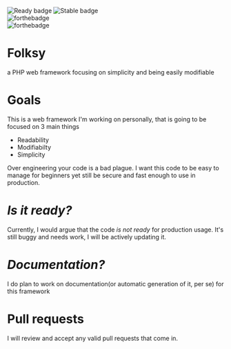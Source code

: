 ![Ready badge](https://img.shields.io/badge/Ready-no-<COLOR>.svg) ![Stable badge](https://img.shields.io/badge/Stable-no-<COLOR>.svg)
<br>
![forthebadge](https://forthebadge.com/images/badges/60-percent-of-the-time-works-every-time.svg)<br>
![forthebadge](https://forthebadge.com/images/badges/built-with-love.svg)
# Folksy
a PHP web framework focusing on simplicity and being easily modifiable
<h1>Goals</h1>
This is a web framework I'm working on personally, that is going to be focused on 3 main things<br>
<ul>
  <li>Readability</li>
  <li>Modifiabilty</li>
  <li>Simplicity</li>
</ul>  
Over engineering your code is a bad plague. I want this code to be easy to manage for beginners yet still be secure and fast enough to use in production.
<br>
<h1><i>Is it ready?</i></h1>
Currently, I would argue that the code <em>is not ready</em> for production usage. It's still buggy and needs work, I will be actively updating it.
<br>
<h1><i>Documentation?</i></h1>
I do plan to work on documentation(or automatic generation of it, per se) for this framework
<br>
<h1>Pull requests</h1>
I will review and accept any valid pull requests that come in.
